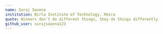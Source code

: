 ```yaml
---
name: Suraj Saxena	
institution: Birla Institute of Technology, Mesra
quote: Winners don't do different things, they do things differently
github_user: surajsaxena123
---
```

